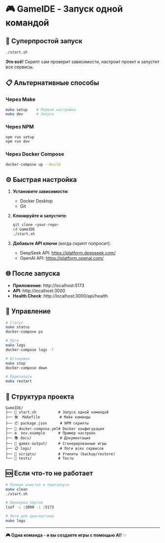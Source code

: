 # 🎮 GameIDE - Запуск одной командой

## 🚀 Суперпростой запуск

```bash
./start.sh
```

**Это всё!** Скрипт сам проверит зависимости, настроит проект и запустит все сервисы.

## 📋 Альтернативные способы

### Через Make
```bash
make setup    # Первая настройка
make dev      # Запуск
```

### Через NPM
```bash
npm run setup
npm run dev
```

### Через Docker Compose
```bash
docker-compose up --build
```

## ⚙️ Быстрая настройка

1. **Установите зависимости:**
   - Docker Desktop
   - Git

2. **Клонируйте и запустите:**
   ```bash
   git clone <your-repo>
   cd GameIDE
   ./start.sh
   ```

3. **Добавьте API ключи** (когда скрипт попросит):
   - DeepSeek API: https://platform.deepseek.com/
   - OpenAI API: https://platform.openai.com/

## 🌐 После запуска

- **Приложение**: http://localhost:5173
- **API**: http://localhost:3000
- **Health Check**: http://localhost:3000/api/health

## 🔧 Управление

```bash
# Статус
make status
docker-compose ps

# Логи
make logs
docker-compose logs -f

# Остановка
make stop
docker-compose down

# Перезапуск
make restart
```

## 📁 Структура проекта

```
GameIDE/
├── 🚀 start.sh          # Запуск одной командой
├── 🛠️  Makefile         # Make команды  
├── 📦 package.json      # NPM скрипты
├── 🐳 docker-compose.yml# Docker конфигурация
├── ⚙️  env.example      # Пример настроек
├── 📚 docs/             # Документация
├── 📁 games-output/     # Сгенерированные игры
├── 📋 logs/             # Логи всех сервисов
├── 🔧 scripts/          # Утилиты (backup/restore)
└── 🧪 tests/            # Тесты
```

## 🆘 Если что-то не работает

```bash
# Полная очистка и перезапуск
make clean
./start.sh

# Проверка портов
lsof -i :3000 -i :5173

# Логи для диагностики
make logs
```

---

**🎮 Одна команда - и вы создаете игры с помощью AI!** ✨ 